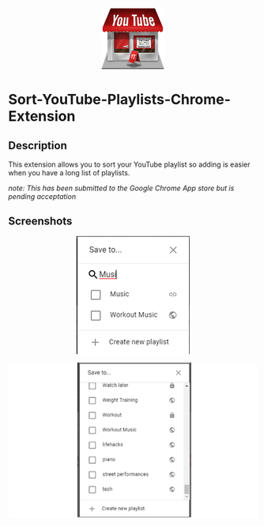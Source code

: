 <p align="center">
  <img src="images/icon-128.png">
</p>

# Sort-YouTube-Playlists-Chrome-Extension

## Description

This extension allows you to sort your YouTube playlist so adding is easier when you have a long list of playlists.

*note: This has been submitted to the Google Chrome App store but is pending acceptation*

## Screenshots

<p align="center">
  <img src="images/screenshot-with-search.png">
</p>

<p align="center">
  <img src="images/screenshot.png">
</p>